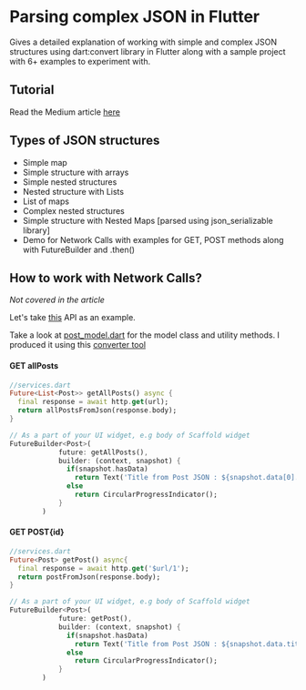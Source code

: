 # Parsing complex JSON in Flutter

Gives a detailed explanation of working with simple and complex JSON structures using dart:convert library in Flutter along with a sample project with 6+ examples to experiment with.

## Tutorial 

Read the Medium article [here](https://medium.com/flutter-community/parsing-complex-json-in-flutter-747c46655f51)

## Types of JSON structures
* Simple map
* Simple structure with arrays
* Simple nested structures
* Nested structure with Lists
* List of maps
* Complex nested structures
* Simple structure with Nested Maps [parsed using json_serializable library]
* Demo for Network Calls with examples for GET, POST methods along with FutureBuilder and .then() 


## How to work with Network Calls?
*Not covered in the article*

Let's take [this](https://jsonplaceholder.typicode.com/posts) API as an example. 

Take a look at [post_model.dart]() for the model class and utility methods. I produced it using this [converter tool](https://app.quicktype.io/)

#### GET allPosts

```dart
//services.dart
Future<List<Post>> getAllPosts() async {
  final response = await http.get(url);
  return allPostsFromJson(response.body);
}
```

```dart
// As a part of your UI widget, e.g body of Scaffold widget
FutureBuilder<Post>(
            future: getAllPosts(),
            builder: (context, snapshot) {
              if(snapshot.hasData)
                return Text('Title from Post JSON : ${snapshot.data[0].title}');
              else
                return CircularProgressIndicator();
            }
        )
```

#### GET POST{id}

```dart
//services.dart
Future<Post> getPost() async{
  final response = await http.get('$url/1');
  return postFromJson(response.body);
}
```

```dart
// As a part of your UI widget, e.g body of Scaffold widget
FutureBuilder<Post>(
            future: getPost(),
            builder: (context, snapshot) {
              if(snapshot.hasData)
                return Text('Title from Post JSON : ${snapshot.data.title}');
              else
                return CircularProgressIndicator();
            }
        )
```

